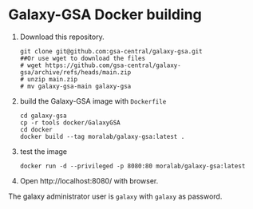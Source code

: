 # Galaxy-GSA Docker building

1. Download this repository.

   ```shell
   git clone git@github.com:gsa-central/galaxy-gsa.git
   ##Or use wget to download the files
   # wget https://github.com/gsa-central/galaxy-gsa/archive/refs/heads/main.zip
   # unzip main.zip
   # mv galaxy-gsa-main galaxy-gsa
   ```

2. build the Galaxy-GSA image with `Dockerfile`

   ```shell
   cd galaxy-gsa
   cp -r tools docker/GalaxyGSA
   cd docker
   docker build --tag moralab/galaxy-gsa:latest .
   ```

3. test the image

   ```shell
   docker run -d --privileged -p 8080:80 moralab/galaxy-gsa:latest
   ```

4. Open http://localhost:8080/ with browser.

The galaxy administrator user is `galaxy` with `galaxy` as password.

